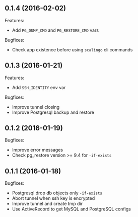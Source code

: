## 0.1.4 (2016-02-02)

Features:

- Add `PG_DUMP_CMD` and `PG_RESTORE_CMD` vars

Bugfixes:

- Check app existence before using `scalingo` cli commands

## 0.1.3 (2016-01-21)

Features:

- Add `SSH_IDENTITY` env var

Bugfixes:

- Improve tunnel closing
- Improve Postgresql backup and restore

## 0.1.2 (2016-01-19)

Bugfixes:

- Improve error messages
- Check pg_restore version >= 9.4 for `-if-exists`

## 0.1.1 (2016-01-18)

Bugfixes:

- Postgresql drop db objects only `-if-exists`
- Abort tunnel when ssh key is encrypted
- Improve tunnel and create tmp dir
- Use ActiveRecord to get MySQL and PostgreSQL configs

